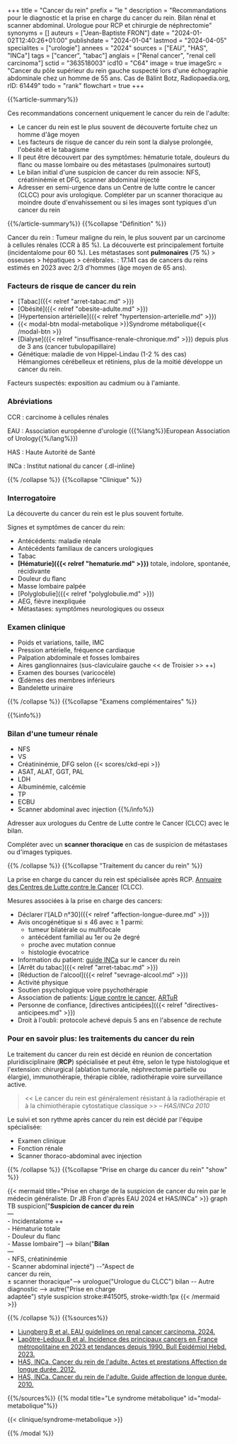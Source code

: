 +++
title = "Cancer du rein"
prefix = "le "
description = "Recommandations pour le diagnostic et la prise en charge du cancer du rein. Bilan rénal et scanner abdominal. Urologue pour RCP et chirurgie de néphrectomie"
synonyms = []
auteurs = ["Jean-Baptiste FRON"]
date = "2024-01-02T12:40:26+01:00"
publishdate = "2024-01-04"
lastmod = "2024-04-05"
specialites = ["urologie"]
annees = "2024"
sources = ["EAU", "HAS", "INCa"]
tags = ["cancer", "tabac"]
anglais = ["Renal cancer", "renal cell carcinoma"]
sctid = "363518003"
icd10 = "C64"
image = true
imageSrc = "Cancer du pôle supérieur du rein gauche suspecté lors d'une échographie abdominale chez un homme de 55 ans. Cas de Bálint Botz, Radiopaedia.org, rID: 61449"
todo = "rank"
flowchart = true
+++

{{%article-summary%}}

Ces recommandations concernent uniquement le cancer du rein de l'adulte:

- Le cancer du rein est le plus souvent de découverte fortuite chez un homme d'âge moyen
- Les facteurs de risque de cancer du rein sont la dialyse prolongée, l'obésité et le tabagisme
- Il peut être découvert par des symptômes: hématurie totale, douleurs du flanc ou masse lombaire ou des métastases (pulmonaires surtout)
- Le bilan initial d'une suspicion de cancer du rein associe: NFS, créatininémie et DFG, scanner abdominal injecté
- Adresser en semi-urgence dans un Centre de lutte contre le cancer (CLCC) pour avis urologique. Compléter par un scanner thoracique au moindre doute d'envahissement ou si les images sont typiques d'un cancer du rein

{{%/article-summary%}}
{{%collapse "Définition" %}}

Cancer du rein
: Tumeur maligne du rein, le plus souvent par un carcinome à cellules rénales (CCR à 85 %). La découverte est principalement fortuite (incidentalome pour 60 %). Les métastases sont **pulmonaires** (75 %) > osseuses > hépatiques > cérébrales.
: 17.141 cas de cancers du reins estimés en 2023 avec 2/3 d'hommes (âge moyen de 65 ans).

### Facteurs de risque de cancer du rein

- [Tabac]({{< relref "arret-tabac.md" >}})
- [Obésité]({{< relref "obesite-adulte.md" >}})
- [Hypertension artérielle]({{< relref "hypertension-arterielle.md" >}})
- {{< modal-btn modal-metabolique >}}Syndrome métabolique{{< /modal-btn >}}
- [Dialyse]({{< relref "insuffisance-renale-chronique.md" >}}) depuis plus de 3 ans (cancer tubulopapillaire)
- Génétique: maladie de von Hippel-Lindau (1-2 % des cas)  
  Hémangiomes cérébelleux et rétiniens, plus de la moitié développe un cancer du rein.

Facteurs suspectés: exposition au cadmium ou à l'amiante.

### Abréviations

CCR
: carcinome à cellules rénales

EAU
: Association européenne d'urologie ({{%lang%}}European Association of Urology{{%/lang%}})

HAS
: Haute Autorité de Santé

INCa
: Institut national du cancer
{.dl-inline}

{{% /collapse %}}
{{%collapse "Clinique" %}}

### Interrogatoire

La découverte du cancer du rein est le plus souvent fortuite.

Signes et symptômes de cancer du rein:

- Antécédents: maladie rénale
- Antécédents familiaux de cancers urologiques
- Tabac
- **[Hématurie]({{< relref "hematurie.md" >}})** totale, indolore, spontanée, récidivante
- Douleur du flanc
- Masse lombaire palpée
- [Polyglobulie]({{< relref "polyglobulie.md" >}})
- AEG, fièvre inexpliquée
- Métastases: symptômes neurologiques ou osseux

### Examen clinique

- Poids et variations, taille, IMC
- Pression artérielle, fréquence cardiaque
- Palpation abdominale et fosses lombaires
- Aires ganglionnaires (sus-claviculaire gauche << de Troisier >> ++)
- Examen des bourses (varicocèle)
- Œdèmes des membres inférieurs
- Bandelette urinaire

{{% /collapse %}}
{{%collapse "Examens complémentaires" %}}

{{%info%}}

### Bilan d'une tumeur rénale

- NFS
- VS
- Créatininémie, DFG selon {{< scores/ckd-epi >}}
- ASAT, ALAT, GGT, PAL
- LDH
- Albuminémie, calcémie
- TP
- ECBU
- Scanner abdominal avec injection
{{%/info%}}

Adresser aux urologues du Centre de Lutte contre le Cancer (CLCC) avec le bilan.

Compléter avec un **scanner thoracique** en cas de suspicion de métastases ou d'images typiques.

{{% /collapse %}}
{{%collapse "Traitement du cancer du rein" %}}

La prise en charge du cancer du rein est spécialisée après RCP. [Annuaire des Centres de Lutte contre le Cancer](https://www.e-cancer.fr/Professionnels-de-sante/L-organisation-de-l-offre-de-soins/Traitements-du-cancer-les-etablissements-autorises/Carte-interactive-de-l-offre-de-soins-en-cancerologie) (CLCC).

Mesures associées à la prise en charge des cancers:

- Déclarer l'[ALD n°30]({{< relref "affection-longue-duree.md" >}})
- Avis oncogénétique si ≤ 46 avec ≥ 1 parmi:
  - tumeur bilatérale ou multifocale
  - antécédent familial au 1er ou 2e degré
  - proche avec mutation connue
  - histologie évocatrice
- Information du patient: [guide INCa](https://www.e-cancer.fr/Patients-et-proches/Les-cancers/Cancer-du-rein/Points-cles) sur le cancer du rein
- [Arrêt du tabac]({{< relref "arret-tabac.md" >}})
- [Réduction de l'alcool]({{< relref "sevrage-alcool.md" >}})
- Activité physique
- Soutien psychologique voire psychothérapie
- Association de patients: [Ligue contre le cancer](https://www.ligue-cancer.net), [ARTuR](https://artur-rein.org)
- Personne de confiance, [directives anticipées]({{< relref "directives-anticipees.md" >}})
- Droit à l'oubli: protocole achevé depuis 5 ans en l'absence de rechute

### Pour en savoir plus: les traitements du cancer du rein

Le traitement du cancer du rein est décidé en réunion de concertation pluridisciplinaire (**RCP**) spécialisée et peut être, selon le type histologique et l'extension: chirurgical (ablation tumorale, néphrectomie partielle ou élargie), immunothérapie, thérapie ciblée, radiothérapie voire surveillance active.

> << Le cancer du rein est généralement résistant à la radiothérapie et à la chimiothérapie cytostatique classique >> – *HAS/INCa 2010*

Le suivi et son rythme après cancer du rein est décidé par l'équipe spécialisée:

- Examen clinique
- Fonction rénale
- Scanner thoraco-abdominal avec injection

{{% /collapse %}}
{{%collapse "Prise en charge du cancer du rein" "show" %}}

{{< mermaid title="Prise en charge de la suspicion de cancer du rein par le médecin généraliste. Dr JB Fron d'après EAU 2024 et HAS/INCa" >}}
graph TB
  suspicion["<b>Suspicion de cancer du rein</b><br>—<br>- Incidentalome ++<br>- Hématurie totale<br>- Douleur du flanc<br>- Masse lombaire"] --> bilan("<b>Bilan</b><br>—<br>- NFS, créatininémie<br>- Scanner abdominal injecté") --"Aspect de<br>cancer du rein,<br>± scanner thoracique"--> urologue("Urologue du CLCC")
    bilan -- Autre diagnostic --> autre("Prise en charge<br>adaptée")
  style suspicion stroke:#4150f5, stroke-width:1px
{{< /mermaid >}}

{{% /collapse %}}
{{%sources%}}

- [Ljungberg B et al. EAU guidelines on renal cancer carcinoma. 2024.](https://uroweb.org/guidelines/renal-cell-carcinoma)
- [Lapôtre-Ledoux B et al. Incidence des principaux cancers en France métropolitaine en 2023 et tendances depuis 1990. Bull Épidémiol Hebd. 2023.](http://beh.santepubliquefrance.fr/beh/2023/12-13/2023_12-13_1.html)
- [HAS, INCa. Cancer du rein de l'adulte. Actes et prestations Affection de longue durée. 2012.](https://www.has-sante.fr/jcms/c_985455/fr/ald-n-30-cancer-du-rein-de-l-adulte)
- [HAS, INCa. Cancer du rein de l'adulte. Guide affection de longue durée. 2010.](https://www.e-cancer.fr/Professionnels-de-sante/Recommandations-et-outils-d-aide-a-la-pratique/Cancers-uronephrologiques)

{{%/sources%}}
{{% modal title="Le syndrome métabolique" id="modal-metabolique"%}}

{{< clinique/syndrome-metabolique >}}

{{% /modal %}}
